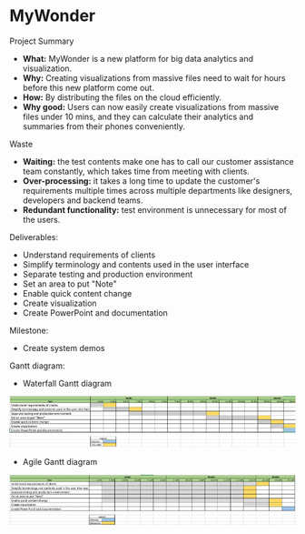 # **MyWonder**

Project Summary

- **What:** MyWonder is a new platform for big data analytics and visualization.
- **Why:** Creating visualizations from massive files need to wait for hours before this new platform come out.
- **How:** By distributing the files on the cloud efficiently.
- **Why good:** Users can now easily create visualizations from massive files under 10 mins, and they can calculate their analytics and summaries from their phones conveniently.

Waste

- **Waiting:** the test contents make one has to call our customer assistance team constantly, which takes time from meeting with clients.
- **Over-processing:** it takes a long time to update the customer&#39;s requirements multiple times across multiple departments like designers, developers and backend teams.
- **Redundant functionality:** test environment is unnecessary for most of the users.

Deliverables:

- Understand requirements of clients
- Simplify terminology and contents used in the user interface
- Separate testing and production environment
- Set an area to put &quot;Note&quot;
- Enable quick content change
- Create visualization
- Create PowerPoint and documentation

Milestone:

- Create system demos

Gantt diagram:

- Waterfall Gantt diagram

![image](https://github.com/Mogu615/DSCI560-HW3/blob/gh-pages/Gantt%20Charts/Gantt1.png)

- Agile Gantt diagram

![image](https://github.com/Mogu615/DSCI560-HW3/blob/gh-pages/Gantt%20Charts/Gantt2.png)
